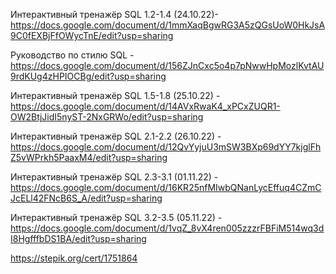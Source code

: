 
Интерактивный тренажёр SQL 1.2-1.4 (24.10.22)- https://docs.google.com/document/d/1mmXaqBgwRG3A5zQGsUoW0HkJsA9C0fEXBjFfOWycTnE/edit?usp=sharing

Руководство по стилю SQL - https://docs.google.com/document/d/156ZJnCxc5o4p7pNwwHpMozlKvtAU9rdKUg4zHPIOCBg/edit?usp=sharing

Интерактивный тренажёр SQL 1.5-1.8 (25.10.22) - https://docs.google.com/document/d/14AVxRwaK4_xPCxZUQR1-OW2BtjJidI5nyST-2NxGRWo/edit?usp=sharing

Интерактивный тренажёр SQL 2.1-2.2 (26.10.22) - https://docs.google.com/document/d/12QvYyjuU3mSW3BXp69dYY7kjglFhZ5vWPrkh5PaaxM4/edit?usp=sharing

Интерактивный тренажёр SQL 2.3-3.1 (01.11.22) - https://docs.google.com/document/d/16KR25nfMIwbQNanLycEffuq4CZmCJcELl42FNcB6S_A/edit?usp=sharing

Интерактивный тренажёр SQL 3.2-3.5 (05.11.22) - https://docs.google.com/document/d/1vqZ_8vX4ren005zzzrFBFiM514wq3dI8HgfffbDS1BA/edit?usp=sharing


https://stepik.org/cert/1751864
